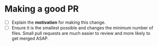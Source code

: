 # Making a good PR

- [ ] Explain the **motivation** for making this change.
- [ ] Ensure it is the smallest possible and changes the minimum number of files. Small pull requests are much easier to review and more likely to get merged ASAP.
